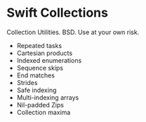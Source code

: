 # Swift Collections

Collection Utilities. BSD. Use at your own risk.

* Repeated tasks
* Cartesian products
* Indexed enumerations
* Sequence skips
* End matches
* Strides
* Safe indexing
* Multi-indexing arrays
* Nil-padded Zips
* Collection maxima
